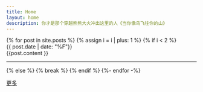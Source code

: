 ```yaml
---
title: Home
layout: home
description: 你才是那个穿越熊熊大火冲出这里的人《当你像鸟飞往你的山》
--- 
```

<section class="post">
{% for post in site.posts %}
 {% assign i = i | plus: 1 %}  
  {% if i < 2 %}
  <div class="post-list__meta">    <time datetime="{{post.date | date: date_to_xmlschema}}" class="post-list__date">{{ post.date | date:  "%F"}}</time>  </div>
     {{post.content }} 
     <hr class="post-list_divider" />
  {% else %}
      {% break %}
  {% endif %}
{%- endfor -%}
</section>

[更多]({{relative_url}}/syyd/)